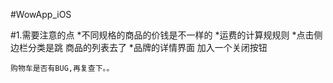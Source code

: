 #WowApp_iOS


#1.需要注意的点
	*不同规格的商品的价钱是不一样的
	*运费的计算规规则
	*点击侧边栏分类是跳 商品的列表去了
	*品牌的详情界面 加入一个关闭按钮
	
	购物车是否有BUG,再复查下。。